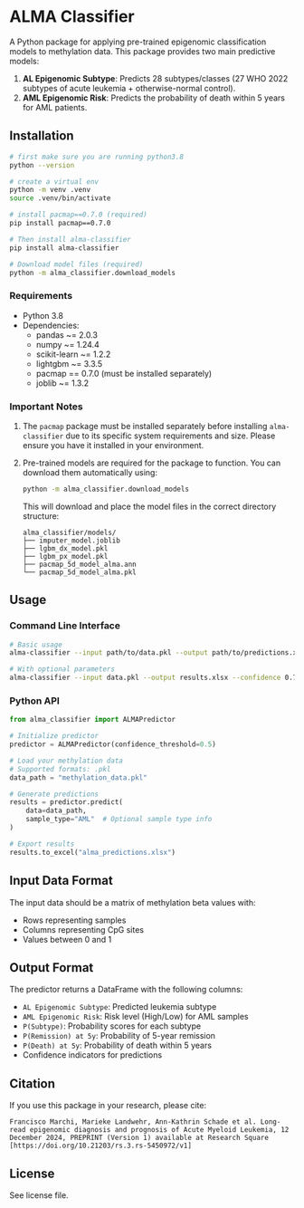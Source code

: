# ALMA Classifier

A Python package for applying pre-trained epigenomic classification models to methylation data. This package provides two main predictive models:

1. **AL Epigenomic Subtype**: Predicts 28 subtypes/classes (27 WHO 2022 subtypes of acute leukemia + otherwise-normal control).
2. **AML Epigenomic Risk**: Predicts the probability of death within 5 years for AML patients.

## Installation

```bash
# first make sure you are running python3.8
python --version

# create a virtual env
python -m venv .venv
source .venv/bin/activate

# install pacmap==0.7.0 (required)
pip install pacmap==0.7.0

# Then install alma-classifier
pip install alma-classifier

# Download model files (required)
python -m alma_classifier.download_models
```

### Requirements

- Python 3.8
- Dependencies:
  - pandas ~= 2.0.3
  - numpy ~= 1.24.4
  - scikit-learn ~= 1.2.2
  - lightgbm ~= 3.3.5
  - pacmap == 0.7.0 (must be installed separately)
  - joblib ~= 1.3.2

### Important Notes
1. The `pacmap` package must be installed separately before installing `alma-classifier` due to its specific system requirements and size. Please ensure you have it installed in your environment.

2. Pre-trained models are required for the package to function. You can download them automatically using:
   ```bash
   python -m alma_classifier.download_models
   ```
   This will download and place the model files in the correct directory structure:
   ```
   alma_classifier/models/
   ├── imputer_model.joblib
   ├── lgbm_dx_model.pkl
   ├── lgbm_px_model.pkl
   ├── pacmap_5d_model_alma.ann
   └── pacmap_5d_model_alma.pkl
   ```

## Usage

### Command Line Interface

```bash
# Basic usage
alma-classifier --input path/to/data.pkl --output path/to/predictions.xlsx

# With optional parameters
alma-classifier --input data.pkl --output results.xlsx --confidence 0.7 --sample-type "AML"
```

### Python API

```python
from alma_classifier import ALMAPredictor

# Initialize predictor
predictor = ALMAPredictor(confidence_threshold=0.5)

# Load your methylation data
# Supported formats: .pkl
data_path = "methylation_data.pkl"

# Generate predictions
results = predictor.predict(
    data=data_path,
    sample_type="AML"  # Optional sample type info
)

# Export results
results.to_excel("alma_predictions.xlsx")
```

## Input Data Format

The input data should be a matrix of methylation beta values with:
- Rows representing samples
- Columns representing CpG sites
- Values between 0 and 1

## Output Format

The predictor returns a DataFrame with the following columns:

- `AL Epigenomic Subtype`: Predicted leukemia subtype
- `AML Epigenomic Risk`: Risk level (High/Low) for AML samples
- `P(Subtype)`: Probability scores for each subtype
- `P(Remission) at 5y`: Probability of 5-year remission
- `P(Death) at 5y`: Probability of death within 5 years
- Confidence indicators for predictions

## Citation

If you use this package in your research, please cite:

```
Francisco Marchi, Marieke Landwehr, Ann-Kathrin Schade et al. Long-read epigenomic diagnosis and prognosis of Acute Myeloid Leukemia, 12 December 2024, PREPRINT (Version 1) available at Research Square [https://doi.org/10.21203/rs.3.rs-5450972/v1]
```

## License

See license file.